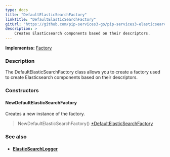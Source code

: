 ```yaml
---
type: docs
title: "DefaultElasticSearchFactory"
linkTitle: "DefaultElasticSearchFactory"
gitUrl: "https://github.com/pip-services3-go/pip-services3-elasticsearch-go"
description: > 
    Creates Elasticsearch components based on their descriptors.
---
```


**Implementss:** [Factory](../../../components/build/factory)

### Description

The DefaultElasticSearchFactory class allows you to create a factory used to create Elasticsearch components based on their descriptors. 

### Constructors

#### NewDefaultElasticSearchFactory
Creates a new instance of the factory.

> NewDefaultElasticSearchFactory() [*DefaultElasticSearchFactory]()


### See also
- #### [ElasticSearchLogger](../../log/elasticsearch_logger)

